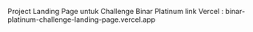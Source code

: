 Project Landing Page untuk Challenge Binar Platinum
link Vercel : binar-platinum-challenge-landing-page.vercel.app
